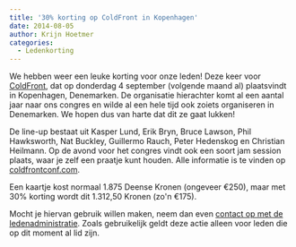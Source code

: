 ```yaml
---
title: '30% korting op ColdFront in Kopenhagen'
date: 2014-08-05
author: Krijn Hoetmer
categories:
  - Ledenkorting
---
```


We hebben weer een leuke korting voor onze leden! Deze keer voor [ColdFront](http://coldfrontconf.com/), dat op donderdag 4 september (volgende maand al) plaatsvindt in Kopenhagen, Denemarken. De organisatie hierachter komt al een aantal jaar naar ons congres en wilde al een hele tijd ook zoiets organiseren in Denemarken. We hopen dus van harte dat dit ze gaat lukken!

De line-up bestaat uit Kasper Lund, Erik Bryn, Bruce Lawson, Phil Hawksworth, Nat Buckley, Guillermo Rauch, Peter Hedenskog en Christian Heilmann. Op de avond voor het congres vindt ook een soort jam session plaats, waar je zelf een praatje kunt houden. Alle informatie is te vinden op [coldfrontconf.com](http://coldfrontconf.com/).

Een kaartje kost normaal 1.875 Deense Kronen (ongeveer €250), maar met 30% korting wordt dit 1.312,50 Kronen (zo'n €175).

Mocht je hiervan gebruik willen maken, neem dan even [contact op met de ledenadministratie](/contact). Zoals gebruikelijk geldt deze actie alleen voor leden die op dit moment al lid zijn.
